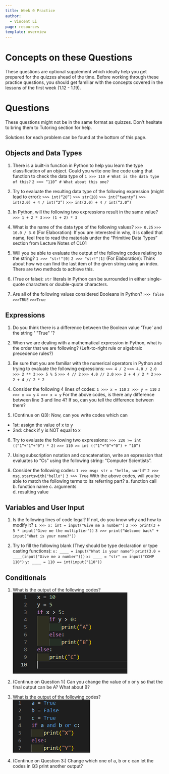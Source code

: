 ```yaml
---
title: Week 0 Practice
author:
  - Vincent Li
page: resources
template: overview
---
```


# Concepts on these Questions

These questions are optional supplement which ideally help you get prepared for the quizzes ahead of the time. Before working through these practice questions, you should get familiar with the concepts covered in the lessons of the first week (1.12 - 1.19).

# Questions
These questions might not be in the same format as quizzes. Don't hesitate to bring them to Tutoring section for help.

Solutions for each problem can be found at the bottom of this page.

## Objects and Data Types
1. There is a built-in function in Python to help you learn the type classification of an object. Could you write one line code using that function to check the data type of
`1 >>> 110 # What is the data type of this?`
`2 >>> “110” # What about this one?`

2. Try to evaluate the resulting data type of the following expression (might lead to error):
`>>> int(“20”)`
`>>> str(20)`
`>>> int(“twenty”)`
`>>> int(2.0) + 4 / int(“2”)`
`>>> int(2.0) + 4 / int(“2.0”)`

3. In Python, will the following two expressions result in the same value?
`>>> 1 + 2 * 3`
`>>> (1 + 2) * 3`

4. What is the name of the data type of the following values?
`>>> 0.25`
`>>> 10.0 / 3.0`
(For Elaboration): If you are interested in why, it is called that name, feel free to read the materials under the “Primitive Data Types” section from Lecture Notes of CL01

5. Will you be able to evaluate the output of the following codes relating to the string?
`1 >>> "str!"[0]`
`2 >>> "str!"[1]`
(For Elaboration): Think about how we can find the last item of the given string using an index. There are two methods to achieve this.

6. (True or false): `str` literals in Python can be surrounded in either single-quote characters or double-quote characters.

7. Are all of the following values considered Booleans in Python?
`>>> false`
`>>>TRUE`
`>>>True`

## Expressions

1. Do you think there is a difference between the Boolean value 'True' and the string ' "True" '?

2. When we are dealing with a mathematical expression in Python, what is the order that we are following? (Left-to-right rule or algebraic precedence rules?)

3. Be sure that you are familiar with the numerical operators in Python and trying to evaluate the following expressions:
`>>> 4 / 2`
`>>> 4.0 / 2.0`
`>>> 2 ** 3`
`>>> 5 % 5`
`>>> 4 // 2`
`>>> 4.0 // 2.0`
`>>> 2 + 4 / 2 * 2`
`>>> 2 + 4 // 2 * 2`

4. Consider the following 4 lines of codes:
`1 >>> x = 110`
`2 >>> y = 110`
`3 >>> x == y`
`4 >>> x = y`
For the above codes, is there any difference between line 3 and line 4? If so, can you tell the difference between them?

5. (Continue on Q3): Now, can you write codes which can 
- 1st: assign the value of x to y
- 2nd: check if y is NOT equal to x

6. Try to evaluate the following two expressions:
`>>> 220 >= int ((“1”+”1”+”0”) * 2)`
`>>> 110 >= int ((“1”+”0”+”0”) + “10”)`

7. Using subscription notation and concatenation, write an expression that evaluates to “Cs” using the following string: “Computer Scientists”.

8. Consider the following codes:
`1 >>> msg: str = "hello, world"`
`2 >>> msg.startswith("hello")` 
`3 >>> True`
With the above codes, will you be able to match the following terms to its referring 
part?
a. function call                
b. function name 
c. arguments                     
d. resulting value

## Variables and User Input
1. Is the following lines of code legal? If not, do you know why and how to modify it?
`1 >>> x: int = input("Give me a number")`
`2 >>> print(3 + 5 * input("Give me the multiplier"))`
`3 >>> print("Welcome back" + input("What is your name?"))`

2. Try to fill the following blank (They should be type declaration or type casting functions):
`x: ____ = input("What is your name")`
`print(3.0 + ____(input("Give me a number")))`
`x: ____ = "str" == input("COMP 110")`
`y: ____ = 110 == int(input("110"))`

## Conditionals
1. What is the output of the following codes?
![](site\resources\tutoring-practice\code1.png)

2. (Continue on Question 1:) Can you change the value of x or y so that the final output can be A? What about B?

3. What is the output of the following codes?
![](site\resources\tutoring-practice\code2.png)

4. (Continue on Question 3:) Change which one of a, b or c can let the codes in Q3 print another output? 







